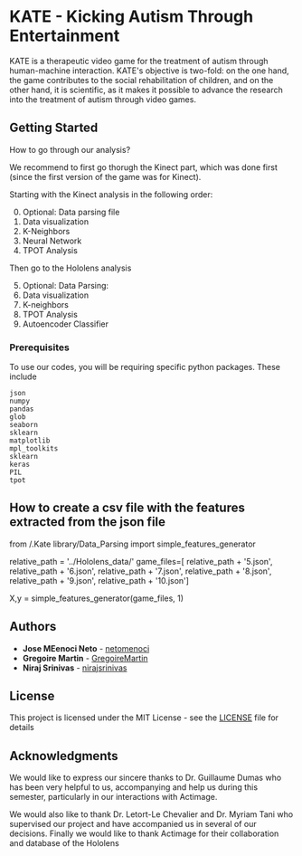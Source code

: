 # KATE - Kicking Autism Through Entertainment

KATE is a therapeutic video game for the treatment of autism through human-machine interaction. 
KATE's objective is two-fold: on the one hand, the game contributes to the social rehabilitation of children, and on the other hand, it is scientific, as it makes it possible to advance the research into the treatment of autism through video games.

## Getting Started

How to go through our analysis?

We recommend to first go thorugh the Kinect part, which was done first (since the first version of the game was for Kinect).

Starting with the Kinect analysis in the following order:

0) Optional: Data parsing file
1) Data visualization
2) K-Neighbors
3) Neural Network
4) TPOT Analysis

Then go to the Hololens analysis

5) Optional: Data Parsing:
6) Data visualization
7) K-neighbors
8) TPOT Analysis
9) Autoencoder Classifier

### Prerequisites

To use our codes, you will be requiring specific python packages. These include

```
json
numpy
pandas
glob
seaborn
sklearn
matplotlib
mpl_toolkits
sklearn
keras
PIL
tpot
```
## How to create a csv file with the features extracted from the json file

from /.Kate library/Data_Parsing import simple_features_generator

relative_path = '../Hololens_data/'
game_files=[
           relative_path + '5.json',
           relative_path + '6.json',
           relative_path + '7.json',
           relative_path + '8.json',
           relative_path + '9.json',
           relative_path + '10.json']

X,y = simple_features_generator(game_files, 1)

## Authors

* **Jose MEenoci Neto** - [netomenoci](https://github.com/netomenoci)
* **Gregoire Martin** - [GregoireMartin](https://github.com/GregoireMartin)
* **Niraj Srinivas** - [nirajsrinivas](https://github.com/nirajsrinivas)

## License

This project is licensed under the MIT License - see the [LICENSE](LICENSE.md) file for details

## Acknowledgments

We would like to express our sincere thanks to Dr. Guillaume Dumas who has been very helpful to us, accompanying and help us during this semester, particularly in our interactions with Actimage.

We would also like to thank Dr. Letort-Le Chevalier and Dr. Myriam Tani who supervised our project and have accompanied us in several of our decisions.  Finally we would like to thank Actimage for their collaboration and database of the Hololens


